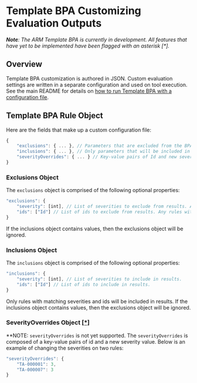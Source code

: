 # Template BPA Customizing Evaluation Outputs
<a name="note"></a>***Note**: The ARM Template BPA is currently in development. All features that have yet to be implemented have been flagged with an asterisk [\*].*

## Overview
Template BPA customization is authored in JSON.  Custom evaluation settings are written in a separate configuration and used on tool execution. See the main README for details on [how to run Template BPA with a configuration file](https://github.com/Azure/template-analyzer#using-the-template-bpa). 

## Template BPA Rule Object
Here are the fields that make up a custom configuration file:
```javascript
{
    "exclusions": { ... }, // Parameters that are excluded from the BPA execution. More details below.
    "inclusions": { ... }, // Only parameters that will be included in the BPA execution. More details below.
    "severityOverrides": { ... } // Key-value pairs of Id and new severity value. Can change a rule's severity.
}
```

### Exclusions Object
The `exclusions` object is comprised of the following optional properties:
```javascript
"exclusions": {
    "severity": [int], // List of severities to exclude from results. Any rules with matching severities will be omitted from results.
    "ids": ["Id"] // List of ids to exclude from results. Any rules with matching ids will be omitted from results.
}
```
If the inclusions object contains values, then the exclusions object will be ignored. 

### Inclusions Object
The `inclusions` object is comprised of the following optional properties:
```javascript
"inclusions": {
    "severity": [int], // List of severities to include in results.
    "ids": ["Id"] // List of ids to include in results. 
}
```
Only rules with matching severities and ids will be included in results. If the inclusions object contains values, then the exclusions object will be ignored. 

### SeverityOverrides Object [[*]](#note)
**NOTE: `severityOverrides` is not yet supported. 
The `severityOverrides` is composed of a key-value pairs of id and a new severity value. Below is an example of changing the severities on two rules:
```javascript
"severityOverrides": {
    "TA-000001": 3,
    "TA-000007": 3
}
```